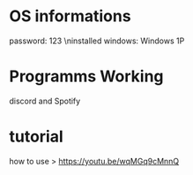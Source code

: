 # OS informations
password: 123
\ninstalled windows: Windows 1P

# Programms Working
discord and Spotify



# tutorial
how to use > https://youtu.be/wqMGq9cMnnQ
